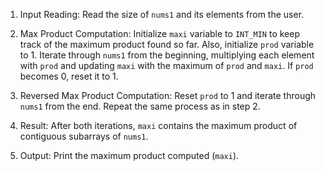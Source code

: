 

1. Input Reading: Read the size of `nums1` and its elements from the user.

2. Max Product Computation: Initialize `maxi` variable to `INT_MIN` to keep track of the maximum product found so far. Also, initialize `prod` variable to 1. Iterate through `nums1` from the beginning, multiplying each element with `prod` and updating `maxi` with the maximum of `prod` and `maxi`. If `prod` becomes 0, reset it to 1.

3. Reversed Max Product Computation: Reset `prod` to 1 and iterate through `nums1` from the end. Repeat the same process as in step 2.

4. Result: After both iterations, `maxi` contains the maximum product of contiguous subarrays of `nums1`.

5. Output: Print the maximum product computed (`maxi`).
